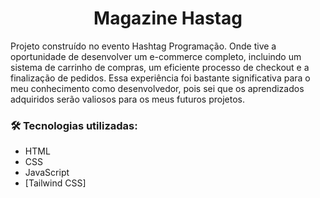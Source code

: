 <h1 align="center">Magazine Hastag</h1>
<div align="center">

</div>

<div>
Projeto construído no evento Hashtag Programação. Onde tive a oportunidade de desenvolver um e-commerce completo, incluindo um sistema de carrinho de compras, um eficiente processo de checkout e a finalização de pedidos. Essa experiência foi bastante significativa para o meu conhecimento como desenvolvedor, pois sei que os aprendizados adquiridos serão valiosos para os meus futuros projetos.
</div>

### 🛠 Tecnologias utilizadas:

- HTML
- CSS
- JavaScript
- [Tailwind CSS]
